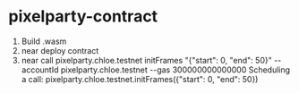 # pixelparty-contract

1. Build .wasm
2. near deploy contract
3. near call pixelparty.chloe.testnet initFrames "{\"start\": 0, \"end\": 50}" --accountId pixelparty.chloe.testnet --gas 300000000000000
Scheduling a call: pixelparty.chloe.testnet.initFrames({"start": 0, "end": 50})
